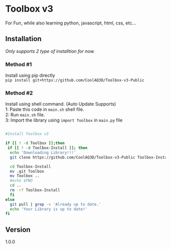 # Toolbox v3

For Fun, while also learning python, javascript, html, css, etc...
## Installation

_Only supports 2 type of  installtion for now._

### Method #1
Install using pip directly
<br>
`pip install git+https://github.com/CoolAQ3D/Toolbox-v3-Public`

### Method #2
Install using shell command. (Auto Update Supports)
<br>
1: Paste this code in `main.sh` shell file.
<br>
2: Run `main.sh` file.
<br>
3: Import the library using `import Toolbox` in `main.py` file

```bash

#Install Toolbox v3

if [[ ! -d Toolbox ]];then
 if [[ ! -d Toolbox-Install ]]; then
  echo 'Downloading Library!!!'
  git clone https://github.com/CoolAQ3D/Toolbox-v3-Public Toolbox-Install

  cd Toolbox-Install
  mv .git Toolbox
  mv Toolbox ..
  #echo $PWD
  cd ..
  rm -rf Toolbox-Install
  fi
else
  git pull | grep -v 'Already up to date.'
  echo 'Your Library is up to date!'
fi
```

## Version
1.0.0


